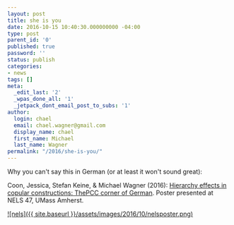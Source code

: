 ```yaml
---
layout: post
title: she is you
date: 2016-10-15 10:40:30.000000000 -04:00
type: post
parent_id: '0'
published: true
password: ''
status: publish
categories:
- news
tags: []
meta:
  _edit_last: '2'
  _wpas_done_all: '1'
  _jetpack_dont_email_post_to_subs: '1'
author:
  login: chael
  email: chael.wagner@gmail.com
  display_name: chael
  first_name: Michael
  last_name: Wagner
permalink: "/2016/she-is-you/"
---
```

Why you can't say this in German (or at least it won't sound great):

Coon, Jessica, Stefan Keine, & Michael Wagner (2016):&nbsp;[Hierarchy effects in copular constructions: ThePCC corner of German](http://prosodylab.org/~chael/papers/coon_keine_wagner_2016.pdf). Poster presented at NELS 47, UMass Amherst.

[![nels]({{ site.baseurl }}/assets/images/2016/10/nelsposter.png)](http://prosodylab.org/~chael/papers/coon_keine_wagner_2016.pdf)

